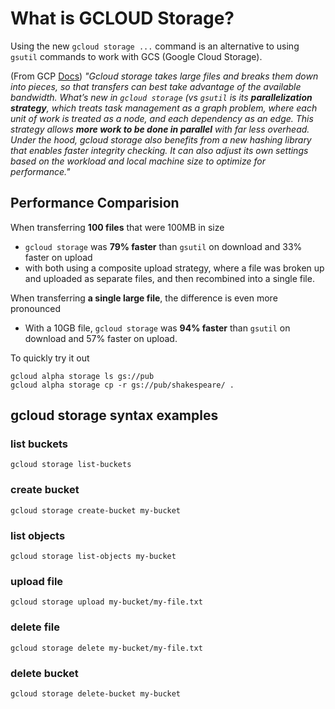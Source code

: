 # What is GCLOUD Storage?

Using the new `gcloud storage ...` command is an alternative to using `gsutil` commands to work with GCS (Google Cloud Storage).  

(From GCP [Docs](https://cloud.google.com/blog/products/storage-data-transfer/new-gcloud-storage-enables-super-fast-data-transfers)) *"Gcloud storage takes large files and breaks them down into pieces, so that transfers can best take advantage of the available bandwidth. What’s new in `gcloud storage` (vs `gsutil` is its **parallelization strategy**, which treats task management as a graph problem, where each unit of work is treated as a node, and each dependency as an edge. This strategy allows **more work to be done in parallel** with far less overhead. Under the hood, gcloud storage also benefits from a new hashing library that enables faster integrity checking. It can also adjust its own settings based on the workload and local machine size to optimize for performance."* 

## Performance Comparision

When transferring **100 files** that were 100MB in size
- `gcloud storage` was **79% faster** than `gsutil` on download and 33% faster on upload
-  with both using a composite upload strategy, where a file was broken up and uploaded as separate files, and then recombined into a single file. 

When transferring **a single large file**, the difference is even more pronounced
- With a 10GB file, `gcloud storage` was **94% faster** than `gsutil` on download and 57% faster on upload.

To quickly try it out
```
gcloud alpha storage ls gs://pub
gcloud alpha storage cp -r gs://pub/shakespeare/ .
```

## gcloud storage syntax examples

### list buckets
`gcloud storage list-buckets`

### create bucket
`gcloud storage create-bucket my-bucket`

### list objects
`gcloud storage list-objects my-bucket`

### upload file
`gcloud storage upload my-bucket/my-file.txt`

### delete file
`gcloud storage delete my-bucket/my-file.txt`

### delete bucket
`gcloud storage delete-bucket my-bucket`
